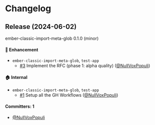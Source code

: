 # Changelog

## Release (2024-06-02)

ember-classic-import-meta-glob 0.1.0 (minor)

#### :rocket: Enhancement
* `ember-classic-import-meta-glob`, `test-app`
  * [#3](https://github.com/NullVoxPopuli/ember-classic-import-meta-glob/pull/3) Implement the RFC (phase 1: alpha quality) ([@NullVoxPopuli](https://github.com/NullVoxPopuli))

#### :house: Internal
* `ember-classic-import-meta-glob`, `test-app`
  * [#1](https://github.com/NullVoxPopuli/ember-classic-import-meta-glob/pull/1) Setup all the GH Workflows ([@NullVoxPopuli](https://github.com/NullVoxPopuli))

#### Committers: 1
- [@NullVoxPopuli](https://github.com/NullVoxPopuli)
